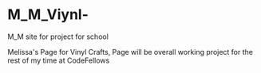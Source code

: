 # M_M_Viynl-
M_M site for project for school 


Melissa's Page for Vinyl Crafts, Page will be overall working project for the rest of my time at CodeFellows
